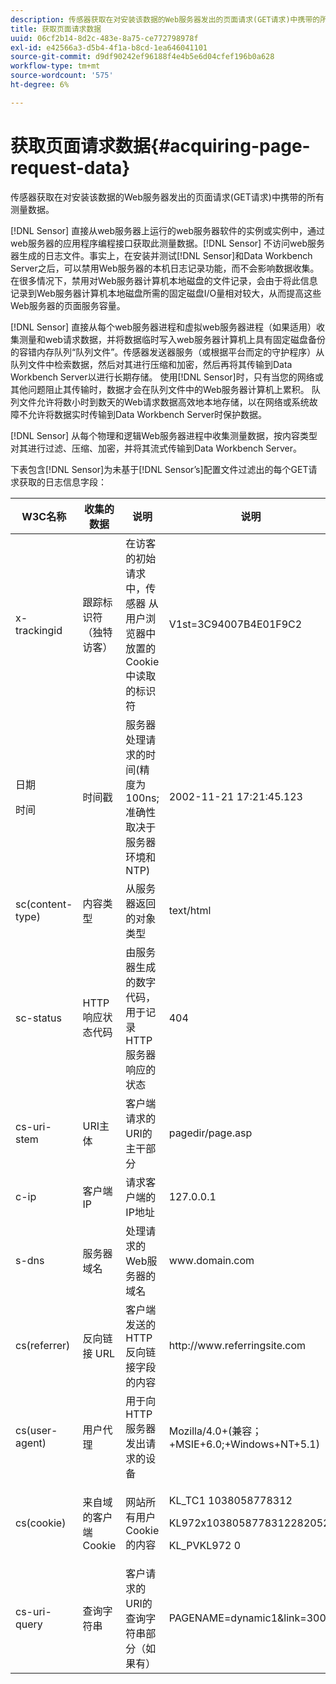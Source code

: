 ```yaml
---
description: 传感器获取在对安装该数据的Web服务器发出的页面请求(GET请求)中携带的所有测量数据。
title: 获取页面请求数据
uuid: 06cf2b14-8d2c-483e-8a75-ce772798978f
exl-id: e42566a3-d5b4-4f1a-b8cd-1ea646041101
source-git-commit: d9df90242ef96188f4e4b5e6d04cfef196b0a628
workflow-type: tm+mt
source-wordcount: '575'
ht-degree: 6%

---
```


# 获取页面请求数据{#acquiring-page-request-data}

传感器获取在对安装该数据的Web服务器发出的页面请求(GET请求)中携带的所有测量数据。

[!DNL Sensor] 直接从web服务器上运行的web服务器软件的实例或实例中，通过web服务器的应用程序编程接口获取此测量数据。[!DNL Sensor] 不访问web服务器生成的日志文件。事实上，在安装并测试[!DNL Sensor]和Data Workbench Server之后，可以禁用Web服务器的本机日志记录功能，而不会影响数据收集。 在很多情况下，禁用对Web服务器计算机本地磁盘的文件记录，会由于将此信息记录到Web服务器计算机本地磁盘所需的固定磁盘I/O量相对较大，从而提高这些Web服务器的页面服务容量。

[!DNL Sensor] 直接从每个web服务器进程和虚拟web服务器进程（如果适用）收集测量和web请求数据，并将数据临时写入web服务器计算机上具有固定磁盘备份的容错内存队列“队列文件”。传感器发送器服务（或根据平台而定的守护程序）从队列文件中检索数据，然后对其进行压缩和加密，然后再将其传输到Data Workbench Server以进行长期存储。 使用[!DNL Sensor]时，只有当您的网络或其他问题阻止其传输时，数据才会在队列文件中的Web服务器计算机上累积。 队列文件允许将数小时到数天的Web请求数据高效地本地存储，以在网络或系统故障不允许将数据实时传输到Data Workbench Server时保护数据。

[!DNL Sensor] 从每个物理和逻辑Web服务器进程中收集测量数据，按内容类型对其进行过滤、压缩、加密，并将其流式传输到Data Workbench Server。

下表包含[!DNL Sensor]为未基于[!DNL Sensor’s]配置文件过滤出的每个GET请求获取的日志信息字段：

<table id="table_5F65474150EC41648B35D0B031FB9B15"> 
 <thead> 
  <tr> 
   <th colname="col1" class="entry"> W3C名称 </th> 
   <th colname="col2" class="entry"> 收集的数据 </th> 
   <th colname="col3" class="entry"> 说明 </th> 
   <th colname="col4" class="entry"> 说明 </th> 
  </tr> 
 </thead>
 <tbody> 
  <tr> 
   <td colname="col1"> x-trackingid </td> 
   <td colname="col2"> 跟踪标识符（独特访客） </td> 
   <td colname="col3"> 在访客的初始请求中，传感器<span class="wintitle"> </span>从用户浏览器中放置的Cookie中读取的标识符 </td> 
   <td colname="col4"> V1st=3C94007B4E01F9C2 </td> 
  </tr> 
  <tr> 
   <td colname="col1"> <p>日期 </p> <p>时间 </p> </td> 
   <td colname="col2"> 时间戳 </td> 
   <td colname="col3"> 服务器处理请求的时间(精度为100ns;准确性取决于服务器环境和NTP) </td> 
   <td colname="col4"> 2002-11-21 17:21:45.123 </td> 
  </tr> 
  <tr> 
   <td colname="col1"> sc(content-type) </td> 
   <td colname="col2"> 内容类型 </td> 
   <td colname="col3"> 从服务器返回的对象类型 </td> 
   <td colname="col4"> text/html </td> 
  </tr> 
  <tr> 
   <td colname="col1"> sc-status </td> 
   <td colname="col2"> HTTP响应状态代码 </td> 
   <td colname="col3"> 由服务器生成的数字代码，用于记录HTTP服务器响应的状态 </td> 
   <td colname="col4"> 404 </td> 
  </tr> 
  <tr> 
   <td colname="col1"> cs-uri-stem </td> 
   <td colname="col2"> URI主体 </td> 
   <td colname="col3"> 客户端请求的URI的主干部分 </td> 
   <td colname="col4"> <span class="filepath"> pagedir/page.asp  </span> </td> 
  </tr> 
  <tr> 
   <td colname="col1"> c-ip </td> 
   <td colname="col2"> 客户端IP </td> 
   <td colname="col3"> 请求客户端的IP地址 </td> 
   <td colname="col4"> 127.0.0.1 </td> 
  </tr> 
  <tr> 
   <td colname="col1"> s-dns </td> 
   <td colname="col2"> 服务器域名 </td> 
   <td colname="col3"> 处理请求的Web服务器的域名 </td> 
   <td colname="col4"> <span class="filepath"> www.domain.com  </span> </td> 
  </tr> 
  <tr> 
   <td colname="col1"> cs(referrer) </td> 
   <td colname="col2"> 反向链接 URL </td> 
   <td colname="col3"> 客户端发送的HTTP反向链接字段的内容 </td> 
   <td colname="col4"> <span class="filepath"> http://www.referringsite.com  </span> </td> 
  </tr> 
  <tr> 
   <td colname="col1"> cs(user-agent) </td> 
   <td colname="col2"> 用户代理 </td> 
   <td colname="col3"> 用于向HTTP服务器发出请求的设备 </td> 
   <td colname="col4"> Mozilla/4.0+(兼容；+MSIE+6.0;+Windows+NT+5.1) </td> 
  </tr> 
  <tr> 
   <td colname="col1"> cs(cookie) </td> 
   <td colname="col2"> 来自域的客户端Cookie </td> 
   <td colname="col3"> 网站所有用户Cookie的内容 </td> 
   <td colname="col4"> <p>KL_TC1 1038058778312 </p> <p>KL972x1038058778312282052 </p> <p>KL_PVKL972 0 </p> </td> 
  </tr> 
  <tr> 
   <td colname="col1"> cs-uri-query </td> 
   <td colname="col2"> 查询字符串 </td> 
   <td colname="col3"> 客户请求的URI的查询字符串部分（如果有） </td> 
   <td colname="col4"> PAGENAME=dynamic1&amp;link=3001 </td> 
  </tr> 
 </tbody> 
</table>
